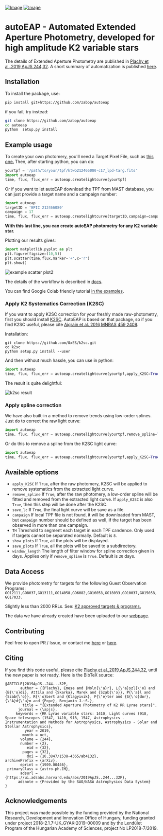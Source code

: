 [![Image](https://img.shields.io/badge/tutorials-%E2%9C%93-blue.svg)](https://github.com/zabop/autoeap/tree/master/examples)
[![Image](https://img.shields.io/badge/arXiv-1909.00446-blue.svg)](https://arxiv.org/abs/1909.00446)

# autoEAP - Automated Extended Aperture Photometry, developed for high amplitude K2 variable stars

The details of Extended Aperture Photometry are published in [Plachy et al.,2019,ApJS,244,32](https://ui.adsabs.harvard.edu/abs/2019ApJS..244...32P/abstract).
A short summary of automatization is published [here](https://ui.adsabs.harvard.edu/abs/2020arXiv200908786P/abstract).

## Installation

To install the package, use:

```bash
pip install git+https://github.com/zabop/autoeap
```
if you fail, try instead:
```bash
git clone https://github.com/zabop/autoeap
cd autoeap
python  setup.py install
```

## Example usage

To create your own photomery, you'll need a Target Pixel File, such as [this one.](https://github.com/zabop/autoeap/blob/master/examples/ktwo212466080-c17_lpd-targ.fits)
Then, after starting python, you can do:

```python
yourtpf = '/path/to/your/tpf/ktwo212466080-c17_lpd-targ.fits'
import autoeap
time, flux, flux_err = autoeap.createlightcurve(yourtpf)
```

Or if you want to let autoEAP download the TPF from MAST database, you can just provide a target name and a campaign number:

```python
import autoeap
targetID = 'EPIC 212466080'
campaign = 17
time, flux, flux_err = autoeap.createlightcurve(targetID,campaign=campaign)
```

**With this last line, you can create autoEAP photometry for any K2 variable star.**

Plotting our results gives:
```python
import matplotlib.pyplot as plt
plt.figure(figsize=(10,5))
plt.scatter(time,flux,marker='+',c='r')
plt.show()
```
![example scatter plot2](https://raw.githubusercontent.com/zabop/autoeap/master/docs/ktwo212466080-c17_raw.png)

The details of the workflow is described in [docs](https://github.com/zabop/autoeap/tree/master/docs).

You can find Google Colab friendly tutorial [in the examples](https://github.com/zabop/autoeap/tree/master/examples).

### Apply K2 Systematics Correction (K2SC)
If you want to apply K2SC correction for your freshly made raw-photometry, first you should install [K2SC](https://github.com/OxES/k2sc). AutoEAP is based on that package, so if you find K2SC useful, please cite [Aigrain et al.,2016,MNRAS,459,2408](https://ui.adsabs.harvard.edu/abs/2016MNRAS.459.2408A/abstract).

Installation:
```
git clone https://github.com/OxES/k2sc.git
cd k2sc
python setup.py install --user
```
And then without much hassle, you can use in python:
```python
import autoeap
time, flux, flux_err = autoeap.createlightcurve(yourtpf,apply_K2SC=True)
```

The result is quite delightful:

![k2sc result](https://raw.githubusercontent.com/zabop/autoeap/master/docs/ktwo212466080-c17_k2sc.png)

### Apply spline correction
We have also built-in a method to remove trends using low-order splines. Just do to correct the raw light curve:
```python
import autoeap
time, flux, flux_err = autoeap.createlightcurve(yourtpf,remove_spline=True)
```

Or do this to remove a spline from the K2SC light curve:
```python
import autoeap
time, flux, flux_err = autoeap.createlightcurve(yourtpf,apply_K2SC=True,remove_spline=True)
```

## Available options
 - `apply_K2SC` If `True`, after the raw photomery, K2SC will be applied to remove systematics from the extracted light curve.
 - `remove_spline` If `True`, after the raw photomery, a low-order spline will be fitted and removed from the extracted light curve. If ``apply_K2SC`` is also `True`, then this step will be done after the K2SC.
 - `save_lc` If `True`, the final light curve will be save as a file.
 - `campaign` If local TPF file is not found, it will be downloaded from MAST, but ``campaign`` number should be defined as well, if the target has been observed in more than one campaign.
 - `TH` Threshold to segment each target in each TPF candence. Only used if targets cannot be separated normally. Default is `8`.
 - `show_plots` If `True`, all the plots will be displayed.
 - `save_plots` If `True`, all the plots will be saved to a subdirectory.
 - `window_length` The length of filter window for spline correction given in days. Applies only if ``remove_spline`` is `True`. Default is `20` days.
 
## Data Access

We provide photometry for targets for the following Guest Observation Programs:
```GO12111,GO8037,GO13111,GO14058,GO6082,GO16058,GO18033,GO10037,GO15058,GO17033.```

Slightly less than 2000 RRLs. See: [K2 approved targets & programs.](https://keplerscience.arc.nasa.gov/k2-approved-programs.html)

The data we have already created have been uploaded to our [webpage](https://konkoly.hu/KIK/data_en.html).

## Contributing
Feel free to open PR / Issue, or contact me [here](https://twitter.com/palszab) or [here](ps738@cam.ac.uk).

## Citing
If you find this code useful, please cite [Plachy et al.,2019,ApJS,244,32](https://ui.adsabs.harvard.edu/abs/2019ApJS..244...32P/abstract), until the new paper is not ready. Here is the BibTeX source:
```
@ARTICLE{2019ApJS..244...32P,
       author = {{Plachy}, Emese and {Moln{\'a}r}, L{\'a}szl{\'o} and {B{\'o}di}, Attila and {Skarka}, Marek and {Szab{\'o}}, P{\'a}l and {Szab{\'o}}, R{\'o}bert and {Klagyivik}, P{\'e}ter and {S{\'o}dor}, {\'A}d{\'a}m and {Pope}, Benjamin J.~S.},
        title = "{Extended Aperture Photometry of K2 RR Lyrae stars}",
      journal = {\apjs},
     keywords = {RR Lyrae variable stars: 1410, Light curves (918, Space telescopes (1547, 1410, 918, 1547, Astrophysics - Instrumentation and Methods for Astrophysics, Astrophysics - Solar and Stellar Astrophysics},
         year = 2019,
        month = oct,
       volume = {244},
       number = {2},
          eid = {32},
        pages = {32},
          doi = {10.3847/1538-4365/ab4132},
archivePrefix = {arXiv},
       eprint = {1909.00446},
 primaryClass = {astro-ph.IM},
       adsurl = {https://ui.adsabs.harvard.edu/abs/2019ApJS..244...32P},
      adsnote = {Provided by the SAO/NASA Astrophysics Data System}
}
```

## Acknowledgements
This project was made possible by the funding provided by the National Research, Development and Innovation Office of Hungary, funding granted under project 2018-2.1.7-UK_GYAK-2019-00009 and by the Lendület Program of the Hungarian Academy of Sciences, project No LP2018-7/2019.
